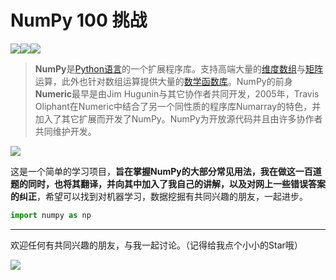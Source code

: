 # NumPy 100 挑战
![](https://img.shields.io/badge/NumPy100-Study-brightgreen.svg)![](<https://img.shields.io/badge/Vophan-StarMe-blue.svg>)![](<https://img.shields.io/badge/NumPy-Hot-red.svg>)

> **NumPy**是[Python语言](https://zh.wikipedia.org/wiki/Python)的一个扩展程序库。支持高端大量的[维度](https://zh.wikipedia.org/wiki/%E7%B6%AD%E5%BA%A6)[数组](https://zh.wikipedia.org/wiki/%E9%99%A3%E5%88%97)与[矩阵](https://zh.wikipedia.org/wiki/%E7%9F%A9%E9%99%A3)运算，此外也针对数组运算提供大量的[数学](https://zh.wikipedia.org/wiki/%E6%95%B8%E5%AD%B8)[函数](https://zh.wikipedia.org/wiki/%E5%87%BD%E6%95%B8)[库](https://zh.wikipedia.org/wiki/%E5%87%BD%E5%BC%8F%E5%BA%AB)。NumPy的前身**Numeric**最早是由Jim Hugunin与其它协作者共同开发，2005年，Travis Oliphant在Numeric中结合了另一个同性质的程序库Numarray的特色，并加入了其它扩展而开发了NumPy。NumPy为开放源代码并且由许多协作者共同维护开发。

![](https://camo.githubusercontent.com/b3ffb735f64eea19dd6790720c0d7e8db71931aa/68747470733a2f2f63646e2e7261776769742e636f6d2f6e756d70792f6e756d70792f6d61737465722f6272616e64696e672f69636f6e732f6e756d70796c6f676f2e737667)

这是一个简单的学习项目，**旨在掌握NumPy的大部分常见用法，我在做这一百道题的同时，也将其翻译，并向其中加入了我自己的讲解，以及对网上一些错误答案的纠正**，希望可以找到对机器学习，数据挖掘有共同兴趣的朋友，一起进步。

```python
import numpy as np
```

---

欢迎任何有共同兴趣的朋友，与我一起讨论。（记得给我点个小小的Star哦）

![](/home/vophan/下载/mmqrcode1554945934079.png)


